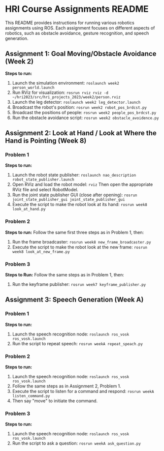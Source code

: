 # **HRI Course Assignments README**

This README provides instructions for running various robotics assignments using ROS. Each assignment focuses on different aspects of robotics, such as obstacle avoidance, gesture recognition, and speech generation.

## Assignment 1: Goal Moving/Obstacle Avoidance (Week 2)

**Steps to run:**
1. Launch the simulation environment:
`roslaunch week2 person_world.launch`
2. Run RViz for visualization:
`rosrun rviz rviz -d ~/hri2023/src/hri_projects_2023/week2/person.rviz`
3. Launch the leg detector:
`roslaunch week2 leg_detector.launch`
4. Broadcast the robot's position:
`rosrun week2 robot_pos_brdcst.py`
5. Broadcast the positions of people:
`rosrun week2 people_pos_brdcst.py`
6. Run the obstacle avoidance script:
`rosrun week2 obstacle_avoidence.py`

## Assignment 2: Look at Hand / Look at Where the Hand is Pointing (Week 8)

### Problem 1
**Steps to run:**
1. Launch the robot state publisher:
`roslaunch nao_description robot_state_publisher.launch`
2. Open RViz and load the robot model:
`rviz`
Then open the appropriate RViz file and select RobotModel.
3. Run the joint state publisher GUI (close after opening):
`rosrun joint_state_publisher_gui joint_state_publisher_gui`
4. Execute the script to make the robot look at its hand:
`rosrun week8 look_at_hand.py`

### Problem 2
**Steps to run:**
Follow the same first three steps as in Problem 1, then:
1. Run the frame broadcaster:
`rosrun week8 new_frame_broadcaster.py`
2. Execute the script to make the robot look at the new frame:
`rosrun week8 look_at_new_frame.py`

### Problem 3
**Steps to Run:**
Follow the same steps as in Problem 1, then:
1. Run the keyframe publisher:
`rosrun week7 keyframe_publisher.py`

## Assignment 3: Speech Generation (Week A)

### Problem 1
**Steps to run:**
1. Launch the speech recognition node:
`roslaunch ros_vosk ros_vosk.launch`
2. Run the script to repeat speech:
`rosrun weekA repeat_speach.py`

### Problem 2
**Steps to run:**
1. Launch the speech recognition node:
`roslaunch ros_vosk ros_vosk.launch`
2. Follow the same steps as in Assignment 2, Problem 1.
3. Execute the script to listen for a command and respond:
`rosrun weekA listen_command.py`
4. Then say "move" to initiate the command.

### Problem 3
**Steps to run:**
1. Launch the speech recognition node:
`roslaunch ros_vosk ros_vosk.launch`
2. Run the script to ask a question:
`rosrun weekA ask_question.py`
